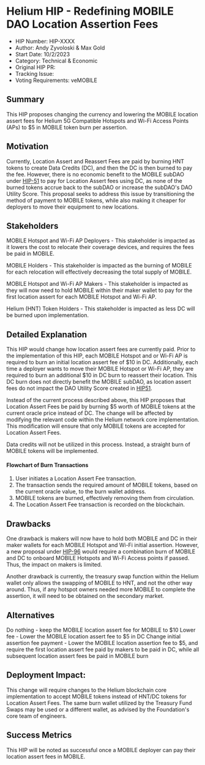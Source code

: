  # Helium HIP - Redefining MOBILE DAO Location Assertion Fees
- HIP Number: HIP-XXXX
- Author: Andy Zyvoloski & Max Gold
- Start Date: 10/2/2023
- Category: Technical & Economic
- Original HIP PR: 
- Tracking Issue: 
- Voting Requirements: veMOBILE

## Summary 
This HIP proposes changing the currency and lowering the MOBILE location assert fees for Helium 5G Compatible Hotspots and Wi-Fi Access Points (APs) to $5 in MOBILE token burn per assertion.

## Motivation 
Currently, Location Assert and Reassert Fees are paid by burning HNT tokens to create Data Credits (DC), and then the DC is then burned to pay the fee. However, there is no economic benefit to the MOBILE subDAO under [HIP-51](https://github.com/helium/HIP/blob/main/0051-helium-dao.md) to pay for Location Assert fees using DC, as none of the burned tokens accrue back to the subDAO or increase the subDAO's DAO Utility Score. This proposal seeks to address this issue by transitioning the method of payment to MOBILE tokens, while also making it cheaper for deployers to move their equipment to new locations.

## Stakeholders
MOBILE Hotspot and Wi-Fi AP Deployers - This stakeholder is impacted as it lowers the cost to relocate their coverage devices, and requires the fees be paid in MOBILE.

MOBILE Holders - This stakeholder is impacted as the burning of MOBILE for each relocation will effectively decreasing the total supply of MOBILE. 

MOBILE Hotspot and Wi-Fi AP Makers - This stakeholder is impacted as they will now need to hold MOBILE within their maker wallet to pay for the first location assert for each MOBILE Hotspot and Wi-Fi AP.

Helium (HNT) Token Holders - This stakeholder is impacted as less DC will be burned upon implementation.

## Detailed Explanation 
This HIP would change how location assert fees are currently paid. Prior to the implementation of this HIP, each MOBILE Hotspot and or Wi-Fi AP is required to burn an initial location assert fee of $10 in DC. Additionally, each time a deployer wants to move their MOBILE Hotspot or Wi-Fi AP, they are required to burn an additional $10 in DC burn to reassert their location. This DC burn does not directly benefit the MOBILE subDAO, as location assert fees do not impact the DAO Utility Score created in [HIP51](https://github.com/helium/HIP/blob/main/0051-helium-dao.md). 

Instead of the current process described above, this HIP proposes that Location Assert Fees be paid by burning $5 worth of MOBILE tokens at the current oracle price instead of DC. The change will be affected by modifying the relevant code within the Helium network core implementation. This modification will ensure that only MOBILE tokens are accepted for Location Assert Fees.

Data credits will not be utilized in this process. Instead, a straight burn of MOBILE tokens will be implemented.


#### Flowchart of Burn Transactions

1. User initiates a Location Assert Fee transaction.
2. The transaction sends the required amount of MOBILE tokens, based on the current oracle value, to the burn wallet address. 
3. MOBILE tokens are burned, effectively removing them from circulation.
4. The Location Assert Fee transaction is recorded on the blockchain.

## Drawbacks
One drawback is makers will now have to hold both MOBILE and DC in their maker wallets for each MOBILE Hotspot and Wi-Fi initial assertion. However, a new proposal under [HIP-96](https://github.com/helium/HIP/blob/main/0096-wifi-ap-onboarding-structure.md) would require a combination burn of MOBILE and DC to onboard MOBILE Hotspots and Wi-Fi Access points if passed. Thus, the impact on makers is limited.

Another drawback is currently, the treasury swap function within the Helium wallet only allows the swapping of MOBILE to HNT, and not the other way around. Thus, if any hotspot owners needed more MOBILE to complete the assertion, it will need to be obtained on the secondary market.

## Alternatives
Do nothing - keep the MOBILE location assert fee for MOBILE to $10
Lower fee - Lower the MOBILE location assert fee to $5 in DC
Change initial assertion fee payment - Lower the MOBILE location assertion fee to $5, and require the first location assert fee paid by makers to be paid in DC, while all subsequent location assert fees be paid in MOBILE burn

## Deployment Impact:

This change will require changes to the Helium blockchain core implementation to accept MOBILE tokens instead of HNT/DC tokens for Location Assert Fees.  The same burn wallet utilized by the Treasury Fund Swaps may be used or a different wallet, as advised by the Foundation's core team of engineers.


## Success Metrics
This HIP will be noted as successful once a MOBILE deployer can pay their location assert fees in MOBILE. 
